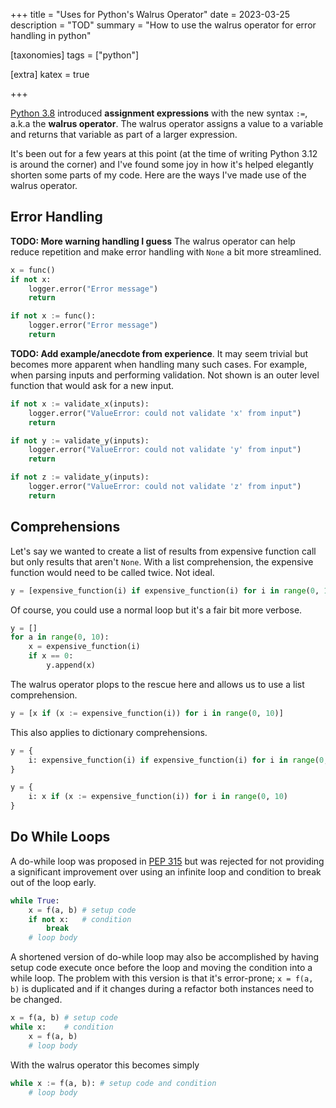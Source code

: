 +++
title = "Uses for Python's Walrus Operator"
date = 2023-03-25
description = "TOD"
summary = "How to use the walrus operator for error handling in python"

[taxonomies]
tags = ["python"]

[extra]
katex = true

+++

[Python 3.8](https://docs.python.org/3/whatsnew/3.8.html#assignment-expressions) introduced
**assignment expressions** with the new syntax `:=`, a.k.a the **walrus operator**.
The walrus operator assigns a value to a variable and returns that variable as part of a
larger expression.

It's been out for a few years at this point (at the time of writing Python 3.12 is around the corner) and
I've found some joy in how it's helped elegantly shorten some parts of my code.  Here are the ways I've
made use of the walrus operator.

## Error Handling
**TODO: More warning handling I guess** The walrus operator can help reduce repetition and make error handling with `None` a bit more streamlined.

```python
x = func()
if not x:
    logger.error("Error message")
    return
```

```python
if not x := func():
    logger.error("Error message")
    return
```

**TODO: Add example/anecdote from experience**.  It may seem trivial but becomes more apparent when handling many such cases.  For example, when parsing
inputs and performing validation.  Not shown is an outer level function that would ask for a new input.

```python
if not x := validate_x(inputs):
    logger.error("ValueError: could not validate 'x' from input")
    return

if not y := validate_y(inputs):
    logger.error("ValueError: could not validate 'y' from input")
    return

if not z := validate_y(inputs):
    logger.error("ValueError: could not validate 'z' from input")
    return
```

## Comprehensions
Let's say we wanted to create a list of results from expensive function call but only results that aren't `None`.
With a list comprehension, the expensive function would need to be called twice.  Not ideal.
```python
y = [expensive_function(i) if expensive_function(i) for i in range(0, 10)]
```

Of course, you could use a normal loop but it's a fair bit more verbose.
```python
y = []
for a in range(0, 10):
    x = expensive_function(i)
    if x == 0:
        y.append(x)
```

The walrus operator plops to the rescue here and allows us to use a list comprehension.
```python
y = [x if (x := expensive_function(i)) for i in range(0, 10)]
```
This also applies to dictionary comprehensions.
```python
y = {
    i: expensive_function(i) if expensive_function(i) for i in range(0, 10)
}
```

```python
y = {
    i: x if (x := expensive_function(i)) for i in range(0, 10)
}
```

## Do While Loops

A do-while loop was proposed in [PEP 315](https://peps.python.org/pep-0315/) but was rejected for not
providing a significant improvement over using an infinite loop and condition to break out of the loop early.

```python
while True:
    x = f(a, b) # setup code
    if not x:   # condition
        break
    # loop body
```

A shortened version of do-while loop may also be accomplished by having setup code execute once before the loop
and moving the condition into a while loop.  The problem with this version is that it's error-prone; `x = f(a, b)`
is duplicated and if it changes during a refactor both instances need to be changed.
```python
x = f(a, b) # setup code
while x:    # condition
    x = f(a, b)
    # loop body
```

With the walrus operator this becomes simply
```python
while x := f(a, b): # setup code and condition
    # loop body
```
